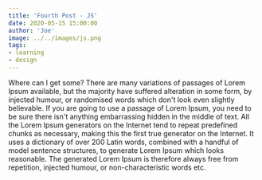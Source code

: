 ```yaml
---
title: 'Fourth Post - JS'
date: 2020-05-15 15:00:00
author: 'Joe'
image: ../../images/js.png
tags: 
- learning 
- design
---
```


Where can I get some?
There are many variations of passages of Lorem Ipsum available, but the majority have suffered alteration in some form, by injected humour, or randomised words which don't look even slightly believable.
If you are going to use a passage of Lorem Ipsum, you need to be sure there isn't anything embarrassing hidden in the middle of text. 
All the Lorem Ipsum generators on the Internet tend to repeat predefined chunks as necessary, making this the first true generator on the Internet. 
It uses a dictionary of over 200 Latin words, combined with a handful of model sentence structures, to generate Lorem Ipsum which looks reasonable. 
The generated Lorem Ipsum is therefore always free from repetition, injected humour, or non-characteristic words etc.
